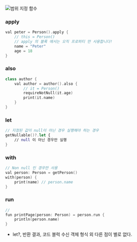 ![범위 지정 함수](https://github.com/diveallin/kotlin/kv_range.png)

### apply
```swift
val peter = Person().apply {
	// this = Person()
    // apply 의 블록 에서는 오직 프로퍼티 만 사용합니다!
    name = "Peter"
    age = 18
}
```

### also
```swift
class author {
	val author = author().also {
		// it = Person()
		requireNotNull(it.age)
		print(it.name)
	}
}
```

### let
```swift
// 지정된 값이 null이 아닌 경우 실행해야 하는 경우
getNullable()?.let {
	// null 이 아닌 경우만 실행
}
```

### with
```swift
// Non null 인 경우만 사용
val person: Person = getPerson()
with(person) {
	print(name) // person.name
}
```

### run
```swift
// 
fun printPage(person: Person) = person.run {
	println(person.name)
}
```

- let?, 반환 결과, 코드 블럭 수신 객체 형식 외 다른 점이 별로 없다.
